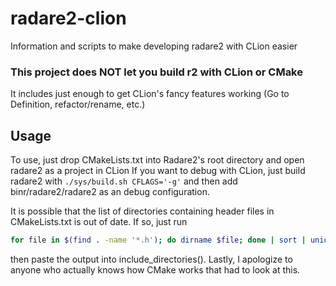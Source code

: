 # radare2-clion
Information and scripts to make developing radare2 with CLion easier

### This project does NOT let you build r2 with CLion or CMake

It includes just enough to get CLion's fancy features working (Go to Definition, refactor/rename, etc.)

## Usage
To use, just drop CMakeLists.txt into Radare2's root directory and open radare2 as a project in CLion
If you want to debug with CLion, just build radare2 with `./sys/build.sh CFLAGS='-g'` and then add binr/radare2/radare2 as an debug configuration.


It is possible that the list of directories containing header files in CMakeLists.txt is out of date. If so, just run
```bash
for file in $(find . -name '*.h'); do dirname $file; done | sort | uniq
```
then paste the output into include_directories().
Lastly, I apologize to anyone who actually knows how CMake works that had to look at this.
